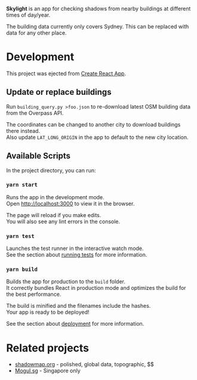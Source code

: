 **Skylight** is an app for checking shadows from nearby buildings at different times of day/year.

The building data currently only covers Sydney. This can be replaced with data for any other place.

# Development

This project was ejected from [Create React App](https://github.com/facebook/create-react-app).

## Update or replace buildings

Run `building_query.py >foo.json` to re-download latest OSM building data from the Overpass API.

The coordinates can be changed to another city to download buildings there instead.\
Also update `LAT_LONG_ORIGIN` in the app to default to the new city location.

## Available Scripts

In the project directory, you can run:

### `yarn start`

Runs the app in the development mode.\
Open [http://localhost:3000](http://localhost:3000) to view it in the browser.

The page will reload if you make edits.\
You will also see any lint errors in the console.

### `yarn test`

Launches the test runner in the interactive watch mode.\
See the section about [running tests](https://facebook.github.io/create-react-app/docs/running-tests) for more information.

### `yarn build`

Builds the app for production to the `build` folder.\
It correctly bundles React in production mode and optimizes the build for the best performance.

The build is minified and the filenames include the hashes.\
Your app is ready to be deployed!

See the section about [deployment](https://facebook.github.io/create-react-app/docs/deployment) for more information.

# Related projects

* [shadowmap.org](https://shadowmap.org) - polished, global data, topographic, $$
* [Mogul.sg](https://www.mogul.sg/) - Singapore only
